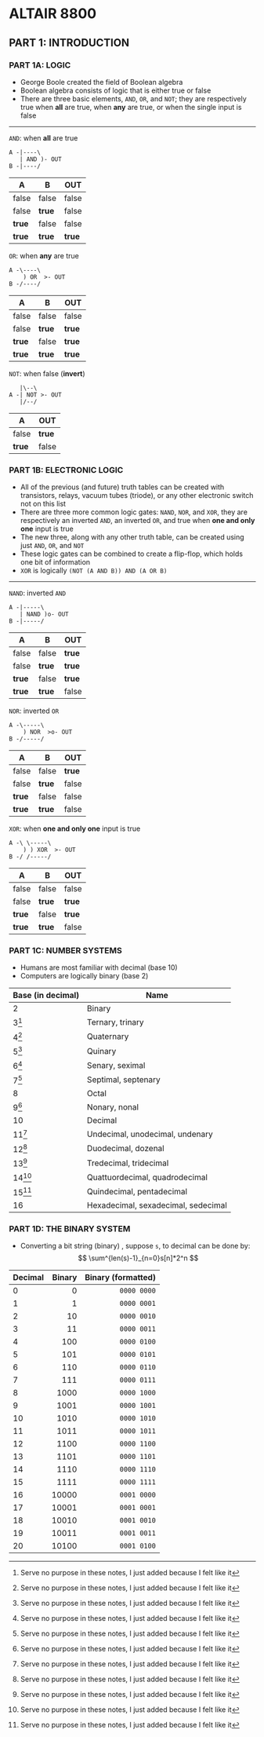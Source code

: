 # ALTAIR 8800

## PART 1: INTRODUCTION

### PART 1A: LOGIC

- George Boole created the field of Boolean algebra
- Boolean algebra consists of logic that is either true or false
- There are three basic elements, `AND`, `OR`, and `NOT`; they are respectively true when __all__ are true, when __any__ are true, or when the single input is false

---

`AND`: when __all__ are true
```
A -|----\
   | AND )- OUT
B -|----/
```

| A        | B        | OUT      |
|----------|----------|----------|
| false    | false    | false    |
| false    | __true__ | false    |
| __true__ | false    | false    |
| __true__ | __true__ | __true__ |

`OR`: when __any__ are true
```
A -\----\
    ) OR  >- OUT
B -/----/
```

| A        | B        | OUT      |
|----------|----------|----------|
| false    | false    | false    |
| false    | __true__ | __true__ |
| __true__ | false    | __true__ |
| __true__ | __true__ | __true__ |

`NOT`: when false (__invert__)
```
   |\--\
A -| NOT >- OUT
   |/--/
```

| A        | OUT      |
|----------|----------|
| false    | __true__ |
| __true__ | false    |

### PART 1B: ELECTRONIC LOGIC

- All of the previous (and future) truth tables can be created with transistors, relays, vacuum tubes (triode), or any other electronic switch not on this list
- There are three more common logic gates: `NAND`, `NOR`, and `XOR`, they are respectively an inverted `AND`, an inverted `OR`, and true when __one and only one__ input is true
- The new three, along with any other truth table, can be created using just `AND`, `OR`, and `NOT`
- These logic gates can be combined to create a flip-flop, which holds one bit of information
- `XOR` is logically `(NOT (A AND B)) AND (A OR B)`

---

`NAND`: inverted `AND`
```
A -|-----\
   | NAND )o- OUT
B -|-----/
```

| A        | B        | OUT      |
|----------|----------|----------|
| false    | false    | __true__ |
| false    | __true__ | __true__ |
| __true__ | false    | __true__ |
| __true__ | __true__ | false    |

`NOR`: inverted `OR`
```
A -\-----\
    ) NOR  >o- OUT
B -/-----/
```

| A        | B        | OUT      |
|----------|----------|----------|
| false    | false    | __true__ |
| false    | __true__ | false    |
| __true__ | false    | false    |
| __true__ | __true__ | false    |

`XOR`: when __one and only one__ input is true
```
A -\ \-----\
    ) ) XOR  >- OUT
B -/ /-----/
```

| A        | B        | OUT      |
|----------|----------|----------|
| false    | false    | false    |
| false    | __true__ | __true__ |
| __true__ | false    | __true__ |
| __true__ | __true__ | false    |

### PART 1C: NUMBER SYSTEMS

- Humans are most familiar with decimal (base 10)
- Computers are logically binary (base 2)

| Base (in decimal) | Name                                |
|-------------------|-------------------------------------|
| 2                 | Binary                              |
| 3[^1]             | Ternary, trinary                    |
| 4[^1]             | Quaternary                          |
| 5[^1]             | Quinary                             |
| 6[^1]             | Senary, seximal                     |
| 7[^1]             | Septimal, septenary                 |
| 8                 | Octal                               |
| 9[^1]             | Nonary, nonal                       |
| 10                | Decimal                             |
| 11[^1]            | Undecimal, unodecimal, undenary     |
| 12[^1]            | Duodecimal, dozenal                 |
| 13[^1]            | Tredecimal, tridecimal              |
| 14[^1]            | Quattuordecimal, quadrodecimal      |
| 15[^1]            | Quindecimal, pentadecimal           |
| 16                | Hexadecimal, sexadecimal, sedecimal |

[^1]: Serve no purpose in these notes, I just added because I felt like it

### PART 1D: THE BINARY SYSTEM

- Converting a bit string (binary) , suppose `s`, to decimal can be done by:
$$ \sum^{len(s)-1}_{n=0}s[n]*2^n $$

| Decimal | Binary | Binary (formatted) |
|---------|-------:|-------------------:|
| 0       |      0 |        `0000 0000` |
| 1       |      1 |        `0000 0001` |
| 2       |     10 |        `0000 0010` |
| 3       |     11 |        `0000 0011` |
| 4       |    100 |        `0000 0100` |
| 5       |    101 |        `0000 0101` |
| 6       |    110 |        `0000 0110` |
| 7       |    111 |        `0000 0111` |
| 8       |   1000 |        `0000 1000` |
| 9       |   1001 |        `0000 1001` |
| 10      |   1010 |        `0000 1010` |
| 11      |   1011 |        `0000 1011` |
| 12      |   1100 |        `0000 1100` |
| 13      |   1101 |        `0000 1101` |
| 14      |   1110 |        `0000 1110` |
| 15      |   1111 |        `0000 1111` |
| 16      |  10000 |        `0001 0000` |
| 17      |  10001 |        `0001 0001` |
| 18      |  10010 |        `0001 0010` |
| 19      |  10011 |        `0001 0011` |
| 20      |  10100 |        `0001 0100` |
